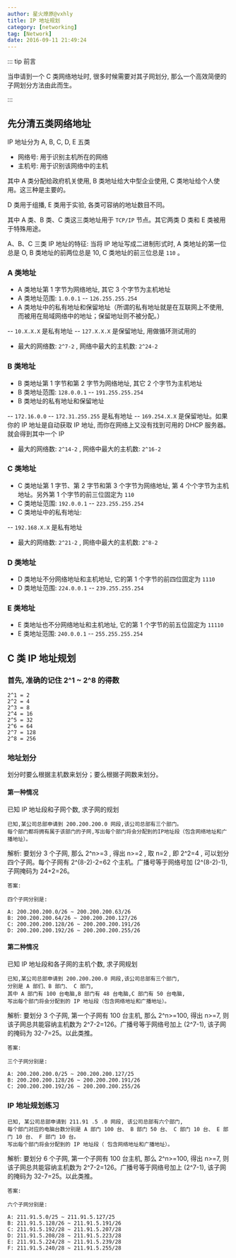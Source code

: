 ```yaml
---
author: 星火燎原@vxhly
title: IP 地址规划
category: [networking]
tag: [Network]
date: 2016-09-11 21:49:24
---
```


::: tip 前言

当申请到一个 C 类网络地址时, 很多时候需要对其子网划分, 那么一个高效简便的子网划分方法由此而生。

:::

<!-- more -->

## 先分清五类网络地址

IP 地址分为 A, B, C, D, E 五类

- 网络号: 用于识别主机所在的网络
- 主机号: 用于识别该网络中的主机

其中 A 类分配给政府机关使用, B 类地址给大中型企业使用, C 类地址给个人使用。这三种是主要的。

D 类用于组播, E 类用于实验, 各类可容纳的地址数目不同。

其中 A 类、B 类、C 类这三类地址用于 `TCP/IP` 节点。其它两类 D 类和 E 类被用于特殊用途。

A、B、C 三类 IP 地址的特征: 当将 IP 地址写成二进制形式时, A 类地址的第一位总是 O, B 类地址的前两位总是 10, C 类地址的前三位总是 `110` 。

### A 类地址

- A 类地址第 1 字节为网络地址, 其它 3 个字节为主机地址
- A 类地址范围: `1.0.0.1` -- `126.255.255.254`
- A 类地址中的私有地址和保留地址（所谓的私有地址就是在互联网上不使用, 而被用在局域网络中的地址；保留地址则不被分配。）

-- `10.X.X.X` 是私有地址 -- `127.X.X.X` 是保留地址, 用做循环测试用的

- 最大的网络数: `2^7-2` , 网络中最大的主机数: `2^24-2`

### B 类地址

- B 类地址第 1 字节和第 2 字节为网络地址, 其它 2 个字节为主机地址
- B 类地址范围: `128.0.0.1` -- `191.255.255.254`
- B 类地址的私有地址和保留地址

-- `172.16.0.0` -- `172.31.255.255` 是私有地址 -- `169.254.X.X` 是保留地址。如果你的 IP 地址是自动获取 IP 地址, 而你在网络上又没有找到可用的 DHCP 服务器。就会得到其中一个 IP

- 最大的网络数: `2^14-2` , 网络中最大的主机数: `2^16-2`

### C 类地址

- C 类地址第 1 字节、第 2 字节和第 3 个字节为网络地址, 第 4 个个字节为主机地址。另外第 1 个字节的前三位固定为 `110`
- C 类地址范围: `192.0.0.1` -- `223.255.255.254`
- C 类地址中的私有地址:

-- `192.168.X.X` 是私有地址

- 最大的网络数: `2^21-2` , 网络中最大的主机数: `2^8-2`

### D 类地址

- D 类地址不分网络地址和主机地址, 它的第 1 个字节的前四位固定为 `1110`
- D 类地址范围: `224.0.0.1` -- `239.255.255.254`

### E 类地址

- E 类地址也不分网络地址和主机地址, 它的第 1 个字节的前五位固定为 `11110`
- E 类地址范围: `240.0.0.1` -- `255.255.255.254`

## C 类 IP 地址规划

### 首先, 准确的记住 2^1 ~ 2^8 的得数

```text
2^1 = 2
2^2 = 4
2^3 = 8
2^4 = 16
2^5 = 32
2^6 = 64
2^7 = 128
2^8 = 256
```

### 地址划分

划分时要么根据主机数来划分；要么根据子网数来划分。

#### 第一种情况

已知 IP 地址段和子网个数, 求子网的规划

```text
已知,某公司总部申请到 200.200.200.0 网段,该公司总部有三个部门。
每个部门都将拥有属于该部门的子网,写出每个部门将会分配到的IP地址段（包含网络地址和广播地址）。
```

解析: 要划分 3 个子网, 那么 2^n>=3 , 得出 n>=2 , 取 n=2 , 即 2^2=4 , 可以划分四个子网。每个子网有 2^(8-2)-2=62 个主机。广播号等于网络号加 (2^(8-2)-1), 子网掩码为 24+2=26。

`答案: `

```text
四个子网分别是:

A: 200.200.200.0/26 ~ 200.200.200.63/26
B: 200.200.200.64/26 ~ 200.200.200.127/26
C: 200.200.200.128/26 ~ 200.200.200.191/26
D: 200.200.200.192/26 ~ 200.200.200.255/26
```

#### 第二种情况

已知 IP 地址段和各子网的主机个数, 求子网规划

```text
已知,某公司总部申请到 200.200.200.0 网段,该公司总部有三个部门,
分别是 A 部们、B 部门、 C 部门,
其中 A 部门有 100 台电脑,B 部门有 48 台电脑,C 部门有 50 台电脑,
写出每个部门将会分配到的 IP 地址段（包含网络地址和广播地址）。
```

解析: 要划分 3 个子网, 第一个子网有 100 台主机, 那么 2^n>=100, 得出 n>=7, 则该子网总共能容纳主机数为 2^7-2=126。广播号等于网络号加上 (2^7-1), 该子网的掩码为 32-7=25。以此类推。

`答案: `

```text
三个子网分别是:

A: 200.200.200.0/25 ~ 200.200.200.127/25
B: 200.200.200.128/26 ~ 200.200.200.191/26
C: 200.200.200.192/26 ~ 200.200.200.255/26
```

### IP 地址规划练习

```
已知, 某公司总部申请到 211.91 .5 .0 网段, 该公司总部有六个部门,
每个部门对应的电脑台数分别是 A 部门 100 台、 B 部门 50 台、 C 部门 10 台、 E 部门 10 台、 F 部门 10 台。
写出每个部门将会分配到的 IP 地址段（ 包含网络地址和广播地址）。
```

解析: 要划分 6 个子网, 第一个子网有 100 台主机, 那么 2^n>=100, 得出 n>=7, 则该子网总共能容纳主机数为 2^7-2=126。广播号等于网络号加上 (2^7-1), 该子网的掩码为 32-7=25。以此类推。

`答案: `

```text
六个子网分别是:

A: 211.91.5.0/25 ~ 211.91.5.127/25
B: 211.91.5.128/26 ~ 211.91.5.191/26
C: 211.91.5.192/28 ~ 211.91.5.207/28
D: 211.91.5.208/28 ~ 211.91.5.223/28
E: 211.91.5.224/28 ~ 211.91.5.239/28
F: 211.91.5.240/28 ~ 211.91.5.255/28
```
